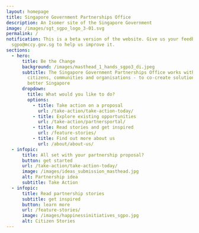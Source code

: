```yaml
---
layout: homepage
title: Singapore Government Partnerships Office
description: An Isomer site of the Singapore Government
image: /images/sgt_sgpo_logo_3-01.svg
permalink: /
notification: This is a beta version of the website. Give us your feedback at
  sgpo@mccy.gov.sg to help us improve it.
sections:
  - hero:
      title: Be the Change
      background: /images/masthead_1_hands_sgpo3_di.jpeg
      subtitle: The Singapore Government Partnerships Office works with you -
        citizens, communities and organisations - to co-create solutions for a
        better Singapore
      dropdown:
        title: What would you like to do?
        options:
          - title: Take action on a proposal
            url: /take-action/take-action-today/
          - title: Explore existing opportunities
            url: /take-action/partnersportal/
          - title: Read stories and get inspired
            url: /feature-stories/
          - title: Find out more about us
            url: /about/about-us/
  - infopic:
      title: All set with your partnership proposal?
      button: get started
      url: /take-action/take-action-today/
      image: /images/ideas_submission_masthead.jpg
      alt: Partnership idea
      subtitle: Take Action
  - infopic:
      title: Read partnership stories
      subtitle: get inspired
      button: learn more
      url: /feature-stories/
      image: /images/happinessinitiatives_sgpo.jpg
      alt: Citizen Stories
---
```

